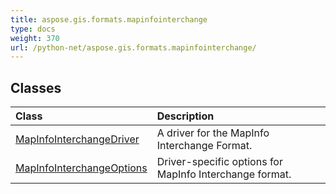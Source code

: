 ```yaml
---
title: aspose.gis.formats.mapinfointerchange
type: docs
weight: 370
url: /python-net/aspose.gis.formats.mapinfointerchange/
---
```





## **Classes**
| **Class** | **Description** |
| :- | :- |
| [MapInfoInterchangeDriver](/psd/python-net/aspose.gis.formats.mapinfointerchange/mapinfointerchangedriver/) | A driver for the MapInfo Interchange Format. |
| [MapInfoInterchangeOptions](/psd/python-net/aspose.gis.formats.mapinfointerchange/mapinfointerchangeoptions/) | Driver-specific options for MapInfo Interchange format. |
